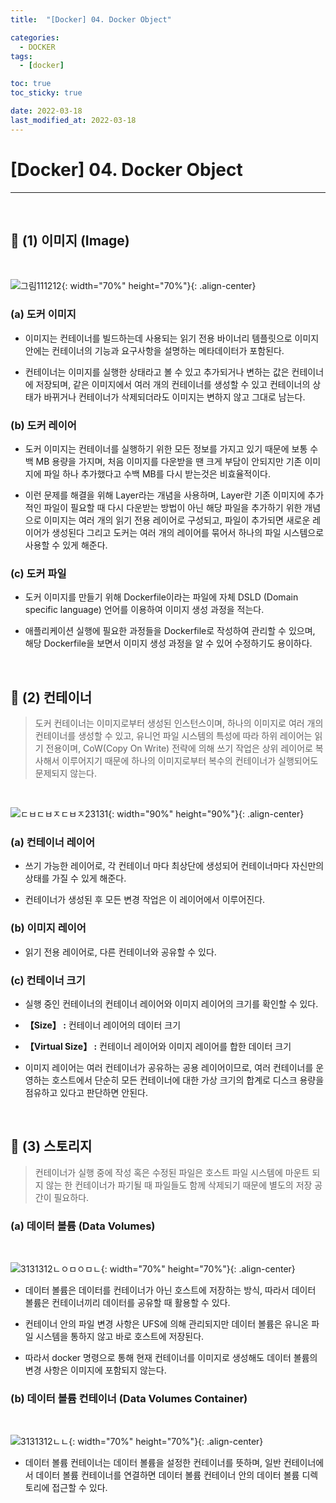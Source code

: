 ```yaml
---
title:  "[Docker] 04. Docker Object" 

categories:
  - DOCKER
tags:
  - [docker]

toc: true
toc_sticky: true

date: 2022-03-18
last_modified_at: 2022-03-18
---
```

# [Docker] 04. Docker Object
---

<style>
table {
    font-size: 12pt;
}
table th:first-of-type {
    width: 5%;
}
table th:nth-of-type(2) {
    width: 15%;
}
table th:nth-of-type(3) {
    width: 50%;
}
table th:nth-of-type(4) {
    width: 30%;
}
</style>

<br>

## 🔔 (1) 이미지 (Image) 
<br>

![그림111212](https://user-images.githubusercontent.com/42735894/223621846-57ad8dad-ba14-4fd8-b4e0-fb4d51ff62ad.png){: width="70%" height="70%"}{: .align-center}

### (a) 도커 이미지

- 이미지는 컨테이너를 빌드하는데 사용되는 읽기 전용 바이너리 템플릿으로 이미지안에는 컨테이너의 기능과 요구사항을 설명하는 메타데이터가 포함된다.

- 컨테이너는 이미지를 실행한 상태라고 볼 수 있고 추가되거나 변하는 값은 컨테이너에 저장되며, 같은 이미지에서 여러 개의 컨테이너를 생성할 수 있고 컨테이너의 상태가 바뀌거나 컨테이너가 삭제되더라도 이미지는 변하지 않고 그대로 남는다. <br>

### (b) 도커 레이어

- 도커 이미지는 컨테이너를 실행하기 위한 모든 정보를 가지고 있기 때문에 보통 수백 MB 용량을 가지며, 처음 이미지를 다운받을 땐 크게 부담이 안되지만 기존 이미지에 파일 하나 추가했다고 수백 MB를 다시 받는것은 비효율적이다.

- 이런 문제를 해결을 위해 Layer라는 개념을 사용하며, Layer란 기존 이미지에 추가적인 파일이 필요할 때 다시 다운받는 방법이 아닌 해당 파일을 추가하기 위한 개념으로 이미지는 여러 개의 읽기 전용 레이어로 구성되고, 파일이 추가되면 새로운 레이어가 생성된다 그리고 도커는 여러 개의 레이어를 묶어서 하나의 파일 시스템으로 사용할 수 있게 해준다. <br>

### (c) 도커 파일

- 도커 이미지를 만들기 위해 Dockerfile이라는 파일에 자체 DSLD (Domain specific language) 언어를 이용하여 이미지 생성 과정을 적는다.

- 애플리케이션 실행에 필요한 과정들을 Dockerfile로 작성하여 관리할 수 있으며, 해당 Dockerfile을 보면서 이미지 생성 과정을 알 수 있어 수정하기도 용이하다.

<br>

## 🔔 (2) 컨테이너

> 도커 컨테이너는 이미지로부터 생성된 인스턴스이며, 하나의 이미지로 여러 개의 컨테이너를 생성할 수 있고, 유니언 파일 시스템의 특성에 따라 하위 레이어는 읽기 전용이며, CoW(Copy On Write) 전략에 의해 쓰기 작업은 상위 레이어로 복사해서 이루어지기 때문에 하나의 이미지로부터 복수의 컨테이너가 실행되어도 문제되지 않는다.

<br>

![ㄷㅂㄷㅂㅈㄷㅂㅈ23131](https://user-images.githubusercontent.com/42735894/223622510-531e8566-a053-4449-8de6-a3e247ca407d.png){: width="90%" height="90%"}{: .align-center} <br>

### (a) 컨테이너 레이어

- 쓰기 가능한 레이어로, 각 컨테이너 마다 최상단에 생성되어 컨테이너마다 자신만의 상태를 가질 수 있게 해준다.

- 컨테이너가 생성된 후 모든 변경 작업은 이 레이어에서 이루어진다. <br>

### (b) 이미지 레이어

- 읽기 전용 레이어로, 다른 컨테이너와 공유할 수 있다. <br>

### (c) 컨테이너 크기

- 실행 중인 컨테이너의 컨테이너 레이어와 이미지 레이어의 크기를 확인할 수 있다.

- **【Size】 :** 컨테이너 레이어의 데이터 크기

- **【Virtual Size】 :** 컨테이너 레이어와 이미지 레이어를 합한 데이터 크기

- 이미지 레이어는 여러 컨테이너가 공유하는 공용 레이어이므로, 여러 컨테이너를 운영하는 호스트에서 단순히 모든 컨테이너에 대한 가상 크기의 합계로 디스크 용량을 점유하고 있다고 판단하면 안된다.

<br>

## 🔔 (3) 스토리지

> 컨테이너가 실행 중에 작성 혹은 수정된 파일은 호스트 파일 시스템에 마운트 되지 않는 한 컨테이너가 파기될 때 파일들도 함께 삭제되기 때문에 별도의 저장 공간이 필요하다. <br>

### (a) 데이터 볼륨 (Data Volumes)

<br>

![3131312ㄴㅇㅁㅇㅁㄴ](https://user-images.githubusercontent.com/42735894/223623053-62030559-2692-4533-a5cc-f3390d15ce4a.png){: width="70%" height="70%"}{: .align-center} <br>

- 데이터 볼륨은 데이터를 컨테이너가 아닌 호스트에 저장하는 방식, 따라서 데이터 볼륨은 컨테이너끼리 데이터를 공유할 때 활용할 수 있다.

- 컨테이너 안의 파일 변경 사항은 UFS에 의해 관리되지만 데이터 볼륨은 유니온 파일 시스템을 통하지 않고 바로 호스트에 저장된다.

- 따라서 docker 명령으로 통해 현재 컨테이너를 이미지로 생성해도 데이터 볼륨의 변경 사항은 이미지에 포함되지 않는다. <br>

### (b) 데이터 볼륨 컨테이너 (Data Volumes Container)

<br>

![3131312ㄴㄴ](https://user-images.githubusercontent.com/42735894/223623061-f6d72093-026d-452d-9b5e-60fdb3cbc707.png){: width="70%" height="70%"}{: .align-center} <br>

- 데이터 볼륨 컨테이너는 데이터 볼륨을 설정한 컨테이너를 뜻하며, 일반 컨테이너에서 데이터 볼륨 컨테이너를 연결하면 데이터 볼륨 컨테이너 안의 데이터 볼륨 디렉토리에 접근할 수 있다.

<br>